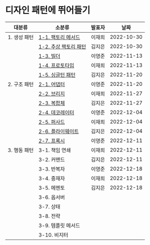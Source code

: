 # 디자인 패턴에 뛰어들기

| 대분류       | 소분류                                                                   | 발표자 | 날짜       |
| ------------ | ------------------------------------------------------------------------ | ------ | ---------- |
| 1. 생성 패턴 | [1-1. 팩토리 메서드](1.%20생성%20패턴/1-1.%20팩토리%20메서드.md)         | 이재희 | 2022-10-30 |
|              | [1-2. 추상 팩토리 패턴](1.%20생성%20패턴/1-2.%20추상%20팩토리%20패턴.md) | 김지은 | 2022-10-30 |
|              | [1-3. 빌더](1.%20생성%20패턴/1-3.%20빌더.md)                             | 이영준 | 2022-11-13 |
|              | [1-4. 프로토타입](1.%20생성%20패턴/1-4.%20프로토타입.md)                 | 이재희 | 2022-11-13 |
|              | [1-5. 싱글턴 패턴](1.%20생성%20패턴/1-5.%20싱글턴%20패턴.md)             | 김지은 | 2022-11-20 |
| 2. 구조 패턴 | [2-1. 어댑터](2.%20구조%20패턴/2-1.%20어댑터.md)                         | 이영준 | 2022-11-20 |
|              | [2-2. 브리지](2.%20구조%20패턴/2-2.%20브리지.md)                         | 이재희 | 2022-11-27 |
|              | [2-3. 복합체](2.%20구조%20패턴/2-3.%20복합체.md)                         | 김지은 | 2022-11-27 |
|              | [2-4. 데코레이터](2.%20구조%20패턴/2-4.%20데코레이터.md)                 | 이영준 | 2022-12-04 |
|              | [2-5. 퍼사드](2.%20구조%20패턴/2-5.%20퍼사드.md)                         | 이재희 | 2022-12-04 |
|              | [2-6. 플라이웨이트](2.%20구조%20패턴/2-6.%20플라이웨이트.md)             | 김지은 | 2022-12-04 |
|              | [2-7. 프록시](2.%20구조%20패턴/2-7.%20프록시.md)                         | 이영준 | 2022-12-11 |
| 3. 행동 패턴 | 3-1. 책임 연쇄                                                           | 이재희 | 2022-12-11 |
|              | 3-2. 커맨드                                                              | 김지은 | 2022-12-11 |
|              | 3-3. 반복자                                                              | 이영준 | 2022-12-18 |
|              | 3-4. 중재자                                                              | 이재희 | 2022-12-18 |
|              | 3-5. 메멘토                                                              | 김지은 | 2022-12-18 |
|              | 3-6. 옵서버                                                              |        |            |
|              | 3-7. 상태                                                                |        |            |
|              | 3-8. 전략                                                                |        |            |
|              | 3-9. 템플릿 메서드                                                       |        |            |
|              | 3-10. 비지터                                                             |        |            |
